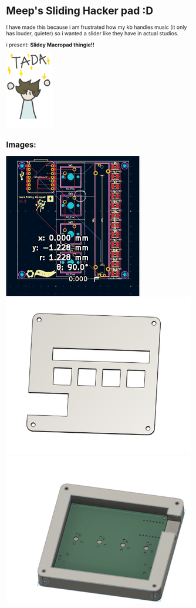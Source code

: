 # Meep's Sliding Hacker pad :D

I have made this because i am frustrated how my kb handles music (it only has louder, quieter) so i wanted a slider like they have in actual studios.

i present: **Slidey Macropad thingie!!**

<img src="https://github.com/meepstertron/hackpad/blob/3adf3a6b2bfe674c030c9ed1fad86f49033b1f01/Titelloses%2068_20240114200249.png?raw=true" width="128">


## Images:

![](https://github.com/meepstertron/hackpad/blob/b5d73d91023a17d5bc8e7552a24e846e2160d9b4/Screenshot%202025-07-11%20013910.png)
![](https://github.com/meepstertron/hackpad/blob/3adf3a6b2bfe674c030c9ed1fad86f49033b1f01/Screenshot%202025-07-11%20013841.png)
![](https://github.com/meepstertron/hackpad/blob/3adf3a6b2bfe674c030c9ed1fad86f49033b1f01/Screenshot%202025-07-11%20013419.png)
